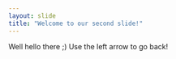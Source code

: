 ```yaml
---
layout: slide
title: "Welcome to our second slide!"
---
```

Well hello there ;)
Use the left arrow to go back!
